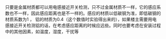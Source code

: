 只要是金属材质都可以用电感接近开关检测，只不过金属材质不一样，它的感应系数也不一样，因此感应距离也是不一样的。感应的材质以低碳钢为准，即低碳钢的材质系数为1 ， 铝的材质为0.4（这个数值时实验得出来的），如果楼主需要用电感接近开关检测铝的话，在考虑感应距离的时候应远些。同时也要考虑在安装过程中的其他因素，如温度，湿度，干扰等